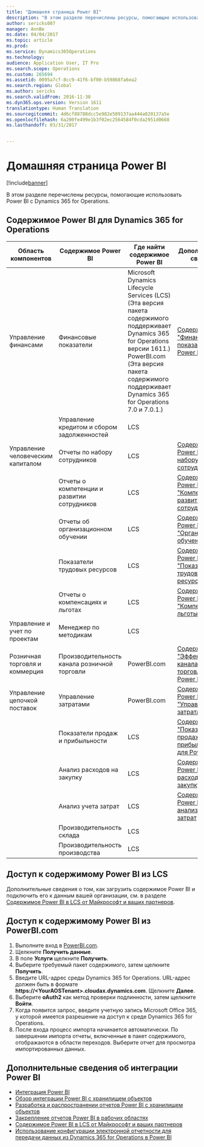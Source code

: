 ```yaml
---
title: "Домашняя страница Power BI"
description: "В этом разделе перечислены ресурсы, помогающие использовать Power BI с Dynamics 365 for Operations."
author: sericks007
manager: AnnBe
ms.date: 04/04/2017
ms.topic: article
ms.prod: 
ms.service: Dynamics365Operations
ms.technology: 
audience: Application User, IT Pro
ms.search.scope: Operations
ms.custom: 265694
ms.assetid: 0095a7cf-8cc9-41f6-bf00-b59868fa6ea2
ms.search.region: Global
ms.author: sericks
ms.search.validFrom: 2016-11-30
ms.dyn365.ops.version: Version 1611
translationtype: Human Translation
ms.sourcegitcommit: 4d6cf88788dcc5e982e509137aa444a020137a5e
ms.openlocfilehash: 6a200fe499e1b3f02ec2564584f0cda2951d0668
ms.lasthandoff: 03/31/2017


---
```


# <a name="power-bi-home-page"></a>Домашняя страница Power BI

[!include[banner](../includes/banner.md)]


В этом разделе перечислены ресурсы, помогающие использовать Power BI с Dynamics 365 for Operations.

<a name="power-bi-content-for-dynamics-365-for-operations"></a>Содержимое Power BI для Dynamics 365 for Operations
------------------------------------------------

| **Область компонентов**                  | **Содержимое Power BI**                          | **Где найти содержимое Power BI**                                                                                                                                                                                         | **Дополнительные сведения**                                                                                                                                                               |
|-----------------------------------|-----------------------------------------------|--------------------------------------------------------------------------------------------------------------------------------------------------------------------------------------------------------------------------------|------------------------------------------------------------------------------------------------------------------------------------------------------------------------------|
| Управление финансами              | Финансовые показатели                         | Microsoft Dynamics Lifecycle Services (LCS) (Эта версия пакета содержимого поддерживает Dynamics 365 for Operations версии 1611.) PowerBI.com (Эта версия пакета содержимого поддерживает Dynamics 365 for Operations 7.0 и 7.0.1.) | [Содержимое "Финансовые показатели" для Power BI](financial-performance-power-bi-content-pack.md)                                               |
|                                   | Управление кредитом и сбором задолженностей             | LCS                                                                                                                                                                                                                            |                                                                                                                                                                              |
| Управление человеческим капиталом          | Отчеты по набору сотрудников                            | LCS                                                                                                                                                                                                                            | [Содержимое Power BI по набору сотрудников](recruiting-analysis-power-bi-content-pack.md)                                                       |
|                                   | Отчеты о компетенции и развитии сотрудников | LCS                                                                                                                                                                                                                            | [Содержимое Power BI "Компетенции и развитие сотрудников"](employee-competencies-and-development-analysis-power-bi-content-pack.md) |
|                                   | Отчеты об организационном обучении               | LCS                                                                                                                                                                                                                            | [Содержимое Power BI "Организационное обучение"](organizational-training-analysis-power-bi-content-pack.md)                             |
|                                   | Показатели трудовых ресурсов                             | LCS                                                                                                                                                                                                                            | [Содержимое Power BI "Показатели трудовых ресурсов"](workforce-analysis-power-bi-content-pack.md)                                                 |
|                                   | Отчеты о компенсациях и льготах             | LCS                                                                                                                                                                                                                            | [Содержимое Power BI "Компенсации и льготы"](compensation-and-benefits-analysis-power-bi-content-pack.md)                         |
| Управление и учет по проектам | Менеджер по методикам                              | LCS                                                                                                                                                                                                                            |                                                                                                                                                                              |
| Розничная торговля и коммерция               | Производительность канала розничной торговли                    | PowerBI.com                                                                                                                                                                                                                    | [Содержимое "Эффективность канала розничной торговли" для Power BI](retail-channel-performance-dashboard-power-bi-data.md)                 |
| Управление цепочкой поставок           | Управление затратами                               | PowerBI.com                                                                                                                                                                                                                    |  [Содержимое Power BI "Управление затратами"](cost-management-content-pack.md)                                                          |
|                                   | Показатели продаж и прибыльности           | LCS                                                                                                                                                                                                                            | [Содержимое "Показатели продаж и прибыльности" для Power BI](sales-profitability-performance-content-pack.md)          |
|                                   | Анализ расходов на закупку                       | LCS                                                                                                                                                                                                                            | [Содержимое Power BI "Анализ расходов на закупку"](purchase-content-pack-for-power-bi.md)                                                 |
|                                   | Анализ учета затрат                      | LCS                                                                                                                                                                                                                            | [Содержимое Power BI для анализа учета затрат](cost-accounting-analysis-content-pack.md)                                         |
|                                   | Производительность склада                         | LCS                                                                                                                                                                                                                            |                                                                                                                                                                              |
|                                   | Производительность производства                        | LCS                                                                                                                                                                                                                            |                                                                                                                                                                              |

## <a name="access-power-bi-content-from-lcs"></a>Доступ к содержимому Power BI из LCS
Дополнительные сведения о том, как загрузить содержимое Power BI и подключить его к данным вашей организации, см. в разделе [Содержимое Power BI в LCS от Майкрософт и ваших партнеров](power-bi-content-microsoft-partners.md).

## <a name="access-power-bi-content-from-powerbicom"></a>Доступ к содержимому Power BI из PowerBI.com
1.  Выполните вход в [PowerBI.com](https://www.powerbi.com/).
2.  Щелкните **Получить данные**.
3.  В поле **Услуги** щелкните **Получить**.
4.  Выберите требуемый пакет содержимого, затем щелкните **Получить**.
5.  Введите URL-адрес среды Dynamics 365 for Operations. URL-адрес должен быть в формате **https://&lt;YourAOSTenant&gt;.cloudax.dynamics.com**. Щелкните **Далее**.
6.  Выберите **oAuth2** как метод проверки подлинности, затем щелкните **Войти**.
7.  Когда появится запрос, введите учетную запись Microsoft Office 365, у которой имеется разрешение на доступ к среде Dynamics 365 for Operations.
8.  После входа процесс импорта начинается автоматически. По завершении импорта отчеты, включенные в пакет содержимого, отображаются в области переходов. Выберите отчет для просмотра импортированных данных.

## <a name="learn-more-about-the-power-bi-integration"></a>Дополнительные сведения об интеграции Power BI
-   [Интеграция Power BI](power-bi-integration.md)
-   [Обзор интеграции Power BI с хранилищем объектов](power-bi-integration-entity-store.md)
-   [Разработка и распространении отчетов Power BI с хранилищем объектов](author-distribute-power-bi-reports.md)
-   [Закрепление отчетов Power BI в рабочих областях](pin-power-bi-reports.md)
-   [Содержимое Power BI в LCS от Майкрософт и ваших партнеров](power-bi-content-microsoft-partners.md)
-   [Использование конфигурации электронной отчетности для передачи данных из Dynamics 365 for Operations в Power BI](general-electronic-reporting-report-configuration-get-data-powerbi.md)







